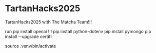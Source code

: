 # TartanHacks2025
TartanHacks2025 with The Matcha Team!!!

run pip install openai !!!
pip install python-dotenv
pip install pymongo
pip install --upgrade certifi


source .venv/bin/activate